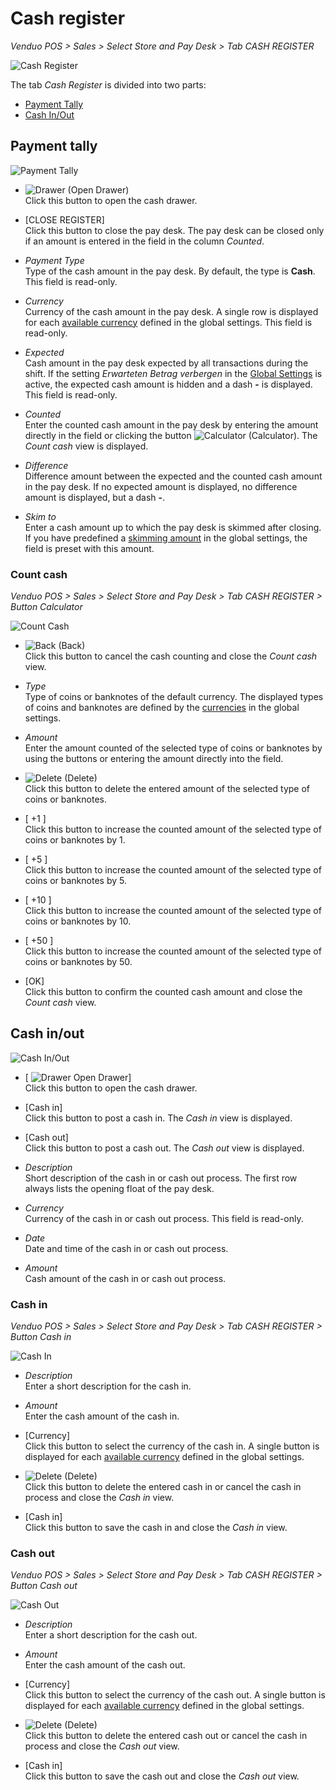 # Cash register

*Venduo POS > Sales > Select Store and Pay Desk > Tab CASH REGISTER*

![Cash Register](/Assets/Screenshots/POS/Sales/CashRegister/CashRegister.png "[Cash Register]")

The tab *Cash Register* is divided into two parts:
- [Payment Tally](#payment-tally)
- [Cash In/Out](#cash-in-out)

## Payment tally

![Payment Tally](/Assets/Screenshots/POS/Sales/CashRegister/PaymentTally.png "[Payment Tally]")

- ![Drawer](/Assets/Icons/Drawer.png "[Drawer]") (Open Drawer)  
  Click this button to open the cash drawer.

- [CLOSE REGISTER]   
  Click this button to close the pay desk. The pay desk can be closed only if an amount is entered in the field in the column *Counted*.

- *Payment Type*   
  Type of the cash amount in the pay desk. By default, the type is **Cash**. This field is read-only.

- *Currency*   
  Currency of the cash amount in the pay desk. A single row is displayed for each [available currency](02a_GlobalSettings.md#available-currencies) defined in the global settings. This field is read-only.

- *Expected*   
  Cash amount in the pay desk expected by all transactions during the shift. If the setting *Erwarteten Betrag verbergen* in the [Global Settings](02a_GlobalSettings.md#erwarteten-vertrag-verbergen) is active, the expected cash amount is hidden and a dash **-** is displayed. This field is read-only.

- *Counted*   
  Enter the counted cash amount in the pay desk by entering the amount directly in the field or clicking the button ![Calculator](/Assets/Icons/Calculator01.png "[Calculator]") (Calculator). The *Count cash* view is displayed.

- *Difference*   
  Difference amount between the expected and the counted cash amount in the pay desk. If no expected amount is displayed, no difference amount is displayed, but a dash **-**.

- *Skim to*   
  Enter a cash amount up to which the pay desk is skimmed after closing. If you have predefined a [skimming amount](02a_GlobalSettings.md#abschöpfen-bis-betrag) in the global settings, the field is preset with this amount.


### Count cash

*Venduo POS > Sales > Select Store and Pay Desk > Tab CASH REGISTER > Button Calculator*

![Count Cash](/Assets/Screenshots/POS/Sales/CashRegister/CountCash.png "[Count Cash]")

- ![Back](/Assets/Icons/Back02.png "[Back]") (Back)   
  Click this button to cancel the cash counting and close the *Count cash* view.

- *Type*   
  Type of coins or banknotes of the default currency. The displayed types of coins and banknotes are defined by the [currencies](02a_GlobalSettings.md#währungen) in the global settings.

- *Amount*   
  Enter the amount counted of the selected type of coins or banknotes by using the buttons or entering the amount directly into the field.

- ![Delete](/Assets/Icons/Trash06.png "[Delete]") (Delete)   
  Click this button to delete the entered amount of the selected type of coins or banknotes.

- [ +1 ]   
  Click this button to increase the counted amount of the selected type of coins or banknotes by 1.

- [ +5 ]   
  Click this button to increase the counted amount of the selected type of coins or banknotes by 5.

- [ +10 ]   
  Click this button to increase the counted amount of the selected type of coins or banknotes by 10.

- [ +50 ]   
  Click this button to increase the counted amount of the selected type of coins or banknotes by 50.

- [OK]   
  Click this button to confirm the counted cash amount and close the *Count cash* view.


## Cash in/out

![Cash In/Out](/Assets/Screenshots/POS/Sales/CashRegister/CashInOut.png "[Cash In/Out]")

- [ ![Drawer](/Assets/Icons/Drawer.png "[Drawer]") Open Drawer]  
  Click this button to open the cash drawer.

- [Cash in]   
  Click this button to post a cash in. The *Cash in* view is displayed.

- [Cash out]   
  Click this button to post a cash out. The *Cash out* view is displayed.

- *Description*   
  Short description of the cash in or cash out process. The first row always lists the opening float of the pay desk.

- *Currency*   
  Currency of the cash in or cash out process. This field is read-only.

- *Date*   
  Date and time of the cash in or cash out process.

- *Amount*   
  Cash amount of the cash in or cash out process.


### Cash in

*Venduo POS > Sales > Select Store and Pay Desk > Tab CASH REGISTER > Button Cash in*

![Cash In](/Assets/Screenshots/POS/Sales/CashRegister/CashIn.png "[Cash In]")

- *Description*   
  Enter a short description for the cash in.

- *Amount*   
  Enter the cash amount of the cash in.

- [Currency]    
  Click this button to select the currency of the cash in. A single button is displayed for each [available currency](02a_GlobalSettings.md#available-currencies) defined in the global settings.    

- ![Delete](/Assets/Icons/Trash03.png "[Delete]") (Delete)    
  Click this button to delete the entered cash in or cancel the cash in process and close the *Cash in* view.

- [Cash in]   
  Click this button to save the cash in and close the *Cash in* view.


### Cash out

*Venduo POS > Sales > Select Store and Pay Desk > Tab CASH REGISTER > Button Cash out*

![Cash Out](/Assets/Screenshots/POS/Sales/CashRegister/CashOut.png "[Cash Out]")

- *Description*   
  Enter a short description for the cash out.

- *Amount*   
  Enter the cash amount of the cash out.

- [Currency]     
  Click this button to select the currency of the cash out. A single button is displayed for each [available currency](02a_GlobalSettings.md#available-currencies) defined in the global settings.

- ![Delete](/Assets/Icons/Trash04.png "[Delete]") (Delete)    
  Click this button to delete the entered cash out or cancel the cash in process and close the *Cash out* view.

- [Cash in]   
  Click this button to save the cash out and close the *Cash out* view.
